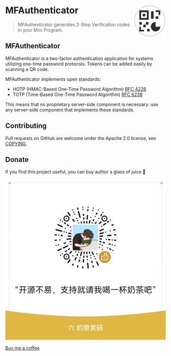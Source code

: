 # MFAuthenticator <img align="right" width="100" height="100" src="https://github.com/xiaohuaihuai/MFAuthenticator/raw/main/miniprogram/images/icon.png">

> MFAuthenticator generates 2-Step Verification codes in your Mini Program.

## MFAuthenticator

MFAuthenticator is a two-factor authentication application for systems
utilizing one-time password protocols. Tokens can be added easily by scanning a QR code.

MFAuthenticator implements open standards:

* HOTP (HMAC-Based One-Time Password Algorithm) [RFC 4226](https://www.ietf.org/rfc/rfc4226.txt)
* TOTP (Time-Based One-Time Password Algorithm) [RFC 6238](https://www.ietf.org/rfc/rfc6238.txt)

This means that no proprietary server-side component is necessary: use any server-side component
that implements these standards.

## Contributing

Pull requests on GitHub are welcome under the Apache 2.0 license, see [COPYING](COPYING).

## Donate

If you find this project useful, you can buy author a glass of juice :tropical_drink:

![donate](https://github.com/xiaohuaihuai/MFAuthenticator/raw/main/miniprogram/images/WechatAppreciationCode.jpeg)

[Buy me a coffee](https://www.buymeacoffee.com/xxx)

